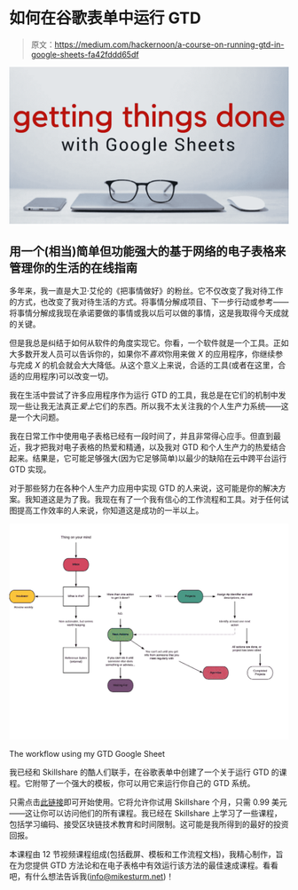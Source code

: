 # 如何在谷歌表单中运行 GTD

> 原文：<https://medium.com/hackernoon/a-course-on-running-gtd-in-google-sheets-fa42fddd65df>

![](img/d61972a6a6bf71c09158247c63a05856.png)

## 用一个(相当)简单但功能强大的基于网络的电子表格来管理你的生活的在线指南

多年来，我一直是大卫·艾伦的《把事情做好》的粉丝。它不仅改变了我对待工作的方式，也改变了我对待生活的方式。将事情分解成项目、下一步行动或参考——将事情分解成我现在承诺要做的事情或我以后可以做的事情，这是我取得今天成就的关键。

但是我总是纠结于如何从软件的角度实现它。你看，一个软件就是一个工具。正如大多数开发人员可以告诉你的，如果你不*喜欢*你用来做 *X* 的应用程序，你继续参与完成 *X* 的机会就会大大降低。从这个意义上来说，合适的工具(或者在这里，合适的应用程序)可以改变一切。

我在生活中尝试了许多应用程序作为运行 GTD 的工具，我总是在它们的机制中发现一些让我无法真正*爱上*它们的东西。所以我不太关注我的个人生产力系统——这是一个大问题。

我在日常工作中使用电子表格已经有一段时间了，并且非常得心应手。但直到最近，我才把我对电子表格的热爱和精通，以及我对 GTD 和个人生产力的热爱结合起来。结果是，它可能足够强大(因为它足够简单)以最少的缺陷在云中跨平台运行 GTD 实现。

对于那些努力在各种个人生产力应用中实现 GTD 的人来说，这可能是你的解决方案。我知道这是为了我。我现在有了一个我有信心的工作流程和工具。对于任何试图提高工作效率的人来说，你知道这是成功的一半以上。

![](img/7cacd2a57f148b0fc111743aa72458e3.png)

The workflow using my GTD Google Sheet

我已经和 Skillshare 的酷人们联手，在谷歌表单中创建了一个关于运行 GTD 的课程。它附带了一个强大的模板，你可以用它来运行你自己的 GTD 系统。

只需点击[此链接](http://skl.sh/2n30RCj)即可开始使用。它将允许你试用 Skillshare 个月，只需 0.99 美元——这让你可以访问他们的所有课程。我已经在 Skillshare 上学习了一些课程，包括学习编码、接受区块链技术教育和时间限制。这可能是我所得到的最好的投资回报。

本课程由 12 节视频课程组成(包括截屏、模板和工作流程文档)，我精心制作，旨在为您提供 GTD 方法论和在电子表格中有效运行该方法的最佳速成课程。看看吧，有什么想法告诉我(info@mikesturm.net)！